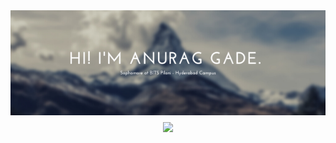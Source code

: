 <img align="right" src="Banner1.png" width="1000" />
<h1 align="center">
  <a href="https://git.io/typing-svg">
    <img src="https://readme-typing-svg.herokuapp.com/?width=450&lines=Deep+Learning+Enthusiast;Robotics+Enthusiast&center=true&size=30">
  </a>
</h1>

<!--
**Anurag-Gade/Anurag-Gade** is a ✨ _special_ ✨ repository because its `README.md` (this file) appears on your GitHub profile.

Here are some ideas to get you started:

- 🔭 I’m currently working on ...
- 🌱 I’m currently learning ...
- 👯 I’m looking to collaborate on ...
- 🤔 I’m looking for help with ...
- 💬 Ask me about ...
- 📫 How to reach me: ...
- 😄 Pronouns: ...
- ⚡ Fun fact: ...
-->
